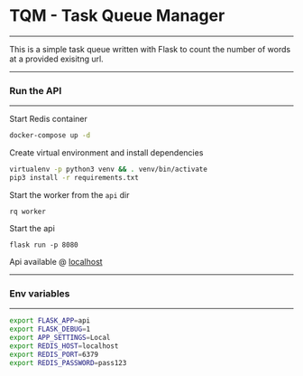 # TQM - Task Queue Manager
---------------------
This is a simple task queue written with Flask to count the number of words at a provided exisitng url.

---

### Run the API
---------------
Start Redis container
```bash
docker-compose up -d
```
Create virtual environment and install dependencies
```bash
virtualenv -p python3 venv && . venv/bin/activate
pip3 install -r requirements.txt

```
Start the worker from the ```api``` dir 
```
rq worker
```
Start the api
```
flask run -p 8080
```
Api available @ [localhost](http://localhost:8080)

---

### Env variables
--------------------
```bash
export FLASK_APP=api
export FLASK_DEBUG=1
export APP_SETTINGS=Local
export REDIS_HOST=localhost
export REDIS_PORT=6379
export REDIS_PASSWORD=pass123
```